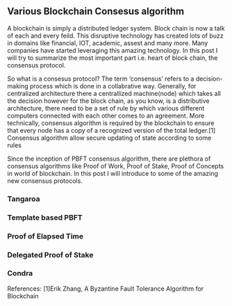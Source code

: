 ## Various Blockchain Consesus algorithm

A blockchain is simply a distributed ledger system. Block chain is now a talk of each and every feild. This disruptive technology has created lots of buzz in domains like financial, IOT, academic, assest and many more. Many companies have started leveraging this amazing technology. In this post I will try to summarize the most important part i.e. heart of block chain, the consensus protocol. 

So what is a consesus protocol?
The term ‘consensus’ refers to a decision-making process which is done in a collabrative way. Generally, for centralized architecture there a centrallized machine(node) which takes all the decision however for the block chain, as you know, is a distributive architecture, there need to be a set of rule by which various different computers connected with each other comes to an agreement. More technically, consensus algorithm is required by the blockchain to ensure that every node has a copy of a recognized version of the total ledger.[1] Consensus algorithm allow secure updating of state according to some rules  

Since the inception of PBFT consensus algorithm, there are plethora of consensus algorithms like Proof of Work, Proof of Stake, Proof of Concepts in world of blockchain. In this post I will introduce to some of the amazing new consensus protocols. 
### Tangaroa

### Template based PBFT

### Proof of Elapsed Time

### Delegated Proof of Stake

### Condra


References:
[1]Erik Zhang, A Byzantine Fault Tolerance Algorithm for Blockchain

